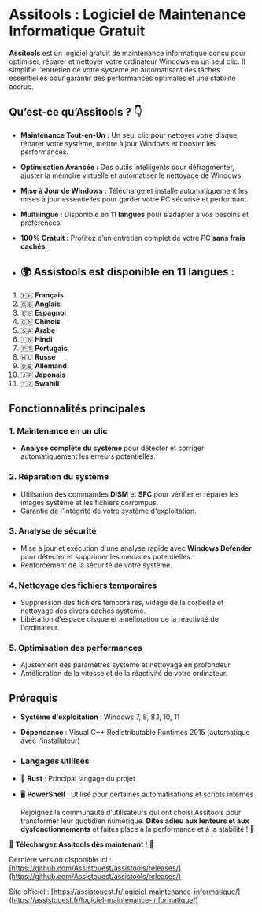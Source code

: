 # Assitools : Logiciel de Maintenance Informatique Gratuit

**Assitools** est un logiciel gratuit de maintenance informatique conçu pour optimiser, réparer et nettoyer votre ordinateur Windows en un seul clic. Il simplifie l'entretien de votre système en automatisant des tâches essentielles pour garantir des performances optimales et une stabilité accrue.

## Qu’est-ce qu’Assitools ? 👇
- **Maintenance Tout-en-Un :** Un seul clic pour nettoyer votre disque, réparer votre système, mettre à jour Windows et booster les performances.
- **Optimisation Avancée :** Des outils intelligents pour défragmenter, ajuster la mémoire virtuelle et automatiser le nettoyage de Windows.
- **Mise à Jour de Windows :** Télécharge et installe automatiquement les mises à jour essentielles pour garder votre PC sécurisé et performant.  
- **Multilingue :** Disponible en **11 langues** pour s’adapter à vos besoins et préférences.  
- **100% Gratuit :** Profitez d’un entretien complet de votre PC **sans frais cachés**.

- ## 🌍 Assistools est disponible en 11 langues :

1. 🇫🇷 **Français**  
2. 🇬🇧 **Anglais**  
3. 🇪🇸 **Espagnol**  
4. 🇨🇳 **Chinois**  
5. 🇸🇦 **Arabe**  
6. 🇮🇳 **Hindi**  
7. 🇵🇹 **Portugais**  
8. 🇷🇺 **Russe**  
9. 🇩🇪 **Allemand**  
10. 🇯🇵 **Japonais**  
11. 🇹🇿 **Swahili**  

## Fonctionnalités principales

### 1. **Maintenance en un clic**
   - **Analyse complète du système** pour détecter et corriger automatiquement les erreurs potentielles.

### 2. **Réparation du système**
   - Utilisation des commandes **DISM** et **SFC** pour vérifier et réparer les images système et les fichiers corrompus.
   - Garantie de l'intégrité de votre système d'exploitation.

### 3. **Analyse de sécurité**
   - Mise à jour et exécution d'une analyse rapide avec **Windows Defender** pour détecter et supprimer les menaces potentielles.
   - Renforcement de la sécurité de votre système.

### 4. **Nettoyage des fichiers temporaires**
   - Suppression des fichiers temporaires, vidage de la corbeille et nettoyage des divers caches système.
   - Libération d'espace disque et amélioration de la réactivité de l'ordinateur.

### 5. **Optimisation des performances**
   - Ajustement des paramètres système et nettoyage en profondeur.
   - Amélioration de la vitesse et de la réactivité de votre ordinateur.

## Prérequis
- **Système d'exploitation** : Windows 7, 8, 8.1, 10, 11
- **Dépendance** : Visual C++ Redistributable Runtimes 2015 (automatique avec l'installateur)

- ### Langages utilisés
- 🦀 **Rust** : Principal langage du projet
- 🖥️ **PowerShell** : Utilisé pour certaines automatisations et scripts internes


  Rejoignez la communauté d’utilisateurs qui ont choisi Assitools pour transformer leur quotidien numérique. **Dites adieu aux lenteurs et aux dysfonctionnements** et faites place à la performance et à la stabilité ! 🚀

🔽 **Téléchargez Assitools dès maintenant !** 🔽  

Dernière version disponible ici : [https://github.com/Assistouest/assistools/releases/](https://github.com/Assistouest/assistools/releases/)

Site officiel : [https://assistouest.fr/logiciel-maintenance-informatique/](https://assistouest.fr/logiciel-maintenance-informatique/)
